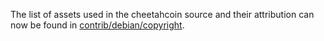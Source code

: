 The list of assets used in the cheetahcoin source and their attribution can now be found in [contrib/debian/copyright](../contrib/debian/copyright).
